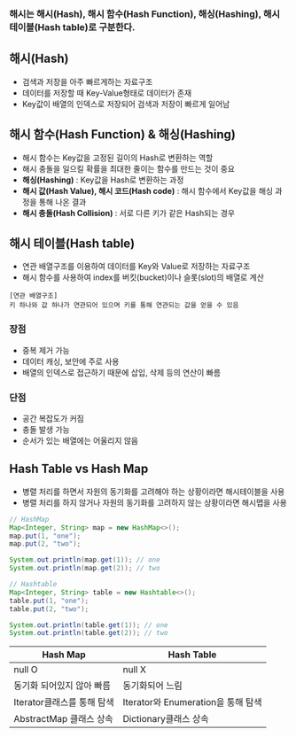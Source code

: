 ### 해시는 해시(Hash), 해시 함수(Hash Function), 해싱(Hashing), 해시 테이블(Hash table)로 구분한다.

## 해시(Hash)

- 검색과 저장을 아주 빠르게하는 자료구조
- 데이터를 저장할 때 Key-Value형태로 데이터가 존재
- Key값이 배열의 인덱스로 저장되어 검색과 저장이 빠르게 일어남

## 해시 함수(Hash Function) & 해싱(Hashing)

- 해시 함수는 Key값을 고정된 길이의 Hash로 변환하는 역할
- 해시 충돌을 일으킬 확률을 최대한 줄이는 함수를 만드는 것이 중요
- **해싱(Hashing)** : Key값을 Hash로 변환하는 과정
- **해시 값(Hash Value), 해시 코드(Hash code)** : 해시 함수에서 Key값을 해싱 과정을 통해 나온 결과
- **해시 충돌(Hash Collision)** : 서로 다른 키가 같은 Hash되는 경우

## 해시 테이블(Hash table)

- 연관 배열구조를 이용하여 데이터를 Key와 Value로 저장하는 자료구조
- 해시 함수를 사용하여 index를 버킷(bucket)이나 슬롯(slot)의 배열로 계산

```
[연관 배열구조]
키 하나와 값 하나가 연관되어 있으며 키를 통해 연관되는 값을 얻을 수 있음
```

### 장점

- 중복 제거 가능
- 데이터 캐싱, 보안에 주로 사용
- 배열의 인덱스로 접근하기 때문에 삽입, 삭제 등의 연산이 빠름

### 단점

- 공간 복잡도가 커짐
- 충돌 발생 가능
- 순서가 있는 배열에는 어울리지 않음

## Hash Table vs Hash Map

- 병렬 처리를 하면서 자원의 동기화를 고려해야 하는 상황이라면 해시테이블을 사용
- 병렬 처리를 하지 않거나 자원의 동기화를 고려하지 않는 상황이라면 해시맵을 사용

```java
// HashMap
Map<Integer, String> map = new HashMap<>();
map.put(1, "one");
map.put(2, "two");

System.out.println(map.get(1)); // one
System.out.println(map.get(2)); // two

// Hashtable
Map<Integer, String> table = new Hashtable<>();
table.put(1, "one");
table.put(2, "two");

System.out.println(table.get(1)); // one
System.out.println(table.get(2)); // two
```

| Hash Map                   | Hash Table                         |
| -------------------------- | ---------------------------------- |
| null O                     | null X                             |
| 동기화 되어있지 않아 빠름  | 동기화되어 느림                    |
| Iterator클래스를 통해 탐색 | Iterator와 Enumeration을 통해 탐색 |
| AbstractMap 클래스 상속    | Dictionary클래스 상속              |

